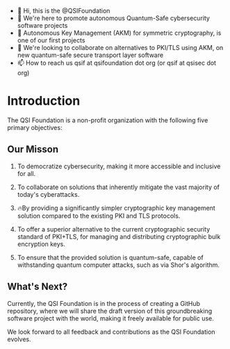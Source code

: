- 👋 Hi, this is the @QSIFoundation
- 👀 We're here to promote autonomous Quantum-Safe cybersecurity software projects
- 🌱 Autonomous Key Management (AKM) for symmetric cryptography, is one of our first projects
- 💞️ We're looking to collaborate on alternatives to PKI/TLS using AKM, on new quantum-safe secure transport layer software
- 📫 How to reach us qsif at qsifoundation dot org (or qsif at qsisec dot org)

<!---
QSIFoundation/QSIFoundation is a ✨ special ✨ repository because its `README.md` (this file) appears on your GitHub profile.
You can click the Preview link to take a look at your changes.
--->

# Introduction

The QSI Foundation is a non-profit organization with the following five primary objectives:

## Our Misson

1) To democratize cybersecurity, making it more accessible and inclusive for all.

2) To collaborate on solutions that inherently mitigate the vast majority of today's cyberattacks.

3) 🔥By providing a significantly simpler cryptographic key management solution compared to the existing PKI and TLS protocols.

4) To offer a superior alternative to the current cryptographic security standard of PKI+TLS, for managing and distributing cryptographic bulk encryption keys.

5) To ensure that the provided solution is quantum-safe, capable of withstanding quantum computer attacks, such as via Shor's algorithm.

## What's Next?
Currently, the QSI Foundation is in the process of creating a GitHub repository, where we will share the draft version of this groundbreaking software project with the world, making it freely available for public use.

We look forward to all feedback and contributions as the QSI Foundation evolves.